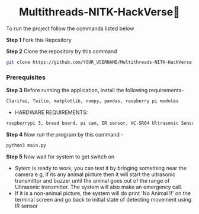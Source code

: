<h1 align="center">Multithreads-NITK-HackVerse👋</h1>

To run the project follow the commands listed below

**Step 1** Fork this Repository


**Step 2** Clone the repository by this command
 ```sh
 git clone https://github.com/YOUR_USERNAME/Multithreads-NITK-HackVerse.git
 ```
 
 ### Prerequisites

**Step 3** Before running the application, install the following requirements-

```sh
Clarifai, Twilio, matplotlib, numpy, pandas, raspberry pi modules
```
 * HARDWARE REQUIREMENTS: 
 ```sh
 raspberrypi 3, bread board, pi cam, IR sensor, HC-SR04 Ultrasonic Sensor,buzzer and jumper wires
 ```
 
 **Step 4** Now run the program by this command -
```sh
python3 main.py
```

**Step 5** Now wait for system to get switch on

  * Sytem is ready to work, you can test it by bringing something near the camera e.g, if its any animal picture then it will start the ultrasonic transmittor and buzzer until the animal goes out of the range of Ultrasonic transmitter.
The system will also make an emergency call. 
  * If it is a non-animal picture, the system will do print 'No Animal !!' on the terminal screen and go back to initial state of detecting movement using IR sensor

